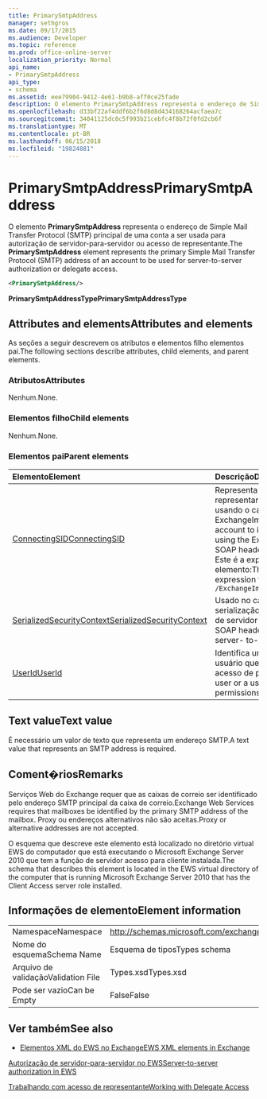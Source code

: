 ```yaml
---
title: PrimarySmtpAddress
manager: sethgros
ms.date: 09/17/2015
ms.audience: Developer
ms.topic: reference
ms.prod: office-online-server
localization_priority: Normal
api_name:
- PrimarySmtpAddress
api_type:
- schema
ms.assetid: eee79904-9412-4e61-b9b8-aff0ce25fade
description: O elemento PrimarySmtpAddress representa o endereço de Simple Mail Transfer Protocol (SMTP) principal de uma conta a ser usada para autorização de servidor-para-servidor ou acesso de representante.
ms.openlocfilehash: d33bf22af4ddf6b2f6d8d8d434168264acfaea7c
ms.sourcegitcommit: 34041125dc8c5f993b21cebfc4f8b72f0fd2cb6f
ms.translationtype: MT
ms.contentlocale: pt-BR
ms.lasthandoff: 06/15/2018
ms.locfileid: "19824881"
---
```

# <a name="primarysmtpaddress"></a><span data-ttu-id="3f243-103">PrimarySmtpAddress</span><span class="sxs-lookup"><span data-stu-id="3f243-103">PrimarySmtpAddress</span></span>

<span data-ttu-id="3f243-104">O elemento **PrimarySmtpAddress** representa o endereço de Simple Mail Transfer Protocol (SMTP) principal de uma conta a ser usada para autorização de servidor-para-servidor ou acesso de representante.</span><span class="sxs-lookup"><span data-stu-id="3f243-104">The **PrimarySmtpAddress** element represents the primary Simple Mail Transfer Protocol (SMTP) address of an account to be used for server-to-server authorization or delegate access.</span></span> 
  
```xml
<PrimarySmtpAddress/>
```

 <span data-ttu-id="3f243-105">**PrimarySmtpAddressType**</span><span class="sxs-lookup"><span data-stu-id="3f243-105">**PrimarySmtpAddressType**</span></span>
## <a name="attributes-and-elements"></a><span data-ttu-id="3f243-106">Attributes and elements</span><span class="sxs-lookup"><span data-stu-id="3f243-106">Attributes and elements</span></span>

<span data-ttu-id="3f243-107">As seções a seguir descrevem os atributos e elementos filho elementos pai.</span><span class="sxs-lookup"><span data-stu-id="3f243-107">The following sections describe attributes, child elements, and parent elements.</span></span>
  
### <a name="attributes"></a><span data-ttu-id="3f243-108">Atributos</span><span class="sxs-lookup"><span data-stu-id="3f243-108">Attributes</span></span>

<span data-ttu-id="3f243-109">Nenhum.</span><span class="sxs-lookup"><span data-stu-id="3f243-109">None.</span></span>
  
### <a name="child-elements"></a><span data-ttu-id="3f243-110">Elementos filho</span><span class="sxs-lookup"><span data-stu-id="3f243-110">Child elements</span></span>

<span data-ttu-id="3f243-111">Nenhum.</span><span class="sxs-lookup"><span data-stu-id="3f243-111">None.</span></span>
  
### <a name="parent-elements"></a><span data-ttu-id="3f243-112">Elementos pai</span><span class="sxs-lookup"><span data-stu-id="3f243-112">Parent elements</span></span>

|<span data-ttu-id="3f243-113">**Elemento**</span><span class="sxs-lookup"><span data-stu-id="3f243-113">**Element**</span></span>|<span data-ttu-id="3f243-114">**Descrição**</span><span class="sxs-lookup"><span data-stu-id="3f243-114">**Description**</span></span>|
|:-----|:-----|
|[<span data-ttu-id="3f243-115">ConnectingSID</span><span class="sxs-lookup"><span data-stu-id="3f243-115">ConnectingSID</span></span>](connectingsid.md) <br/> |<span data-ttu-id="3f243-116">Representa uma conta para representar quando você estiver usando o cabeçalho SOAP ExchangeImpersonation.</span><span class="sxs-lookup"><span data-stu-id="3f243-116">Represents an account to impersonate when you are using the ExchangeImpersonation SOAP header.</span></span>  <br/> <span data-ttu-id="3f243-117">Este é a expressão XPath para esse elemento:</span><span class="sxs-lookup"><span data-stu-id="3f243-117">The following is the XPath expression to this element:</span></span>  <br/>  `/ExchangeImpersonation/ConnectingSID` <br/> |
|[<span data-ttu-id="3f243-118">SerializedSecurityContext</span><span class="sxs-lookup"><span data-stu-id="3f243-118">SerializedSecurityContext</span></span>](serializedsecuritycontext.md) <br/> |<span data-ttu-id="3f243-119">Usado no cabeçalho SOAP para serialização de token de autenticação de servidor-para-servidor.</span><span class="sxs-lookup"><span data-stu-id="3f243-119">Used in the SOAP header for token serialization in server- to-server authentication.</span></span>  <br/> |
|[<span data-ttu-id="3f243-120">UserId</span><span class="sxs-lookup"><span data-stu-id="3f243-120">UserId</span></span>](userid.md) <br/> |<span data-ttu-id="3f243-121">Identifica um usuário delegado ou um usuário que tem permissões de acesso de pasta.</span><span class="sxs-lookup"><span data-stu-id="3f243-121">Identifies a delegate user or a user who has folder access permissions.</span></span>  <br/> |
   
## <a name="text-value"></a><span data-ttu-id="3f243-122">Text value</span><span class="sxs-lookup"><span data-stu-id="3f243-122">Text value</span></span>

<span data-ttu-id="3f243-123">É necessário um valor de texto que representa um endereço SMTP.</span><span class="sxs-lookup"><span data-stu-id="3f243-123">A text value that represents an SMTP address is required.</span></span>
  
## <a name="remarks"></a><span data-ttu-id="3f243-124">Coment�rios</span><span class="sxs-lookup"><span data-stu-id="3f243-124">Remarks</span></span>

<span data-ttu-id="3f243-125">Serviços Web do Exchange requer que as caixas de correio ser identificado pelo endereço SMTP principal da caixa de correio.</span><span class="sxs-lookup"><span data-stu-id="3f243-125">Exchange Web Services requires that mailboxes be identified by the primary SMTP address of the mailbox.</span></span> <span data-ttu-id="3f243-126">Proxy ou endereços alternativos não são aceitas.</span><span class="sxs-lookup"><span data-stu-id="3f243-126">Proxy or alternative addresses are not accepted.</span></span>
  
<span data-ttu-id="3f243-127">O esquema que descreve este elemento está localizado no diretório virtual EWS do computador que está executando o Microsoft Exchange Server 2010 que tem a função de servidor acesso para cliente instalada.</span><span class="sxs-lookup"><span data-stu-id="3f243-127">The schema that describes this element is located in the EWS virtual directory of the computer that is running Microsoft Exchange Server 2010 that has the Client Access server role installed.</span></span>
  
## <a name="element-information"></a><span data-ttu-id="3f243-128">Informações de elemento</span><span class="sxs-lookup"><span data-stu-id="3f243-128">Element information</span></span>

|||
|:-----|:-----|
|<span data-ttu-id="3f243-129">Namespace</span><span class="sxs-lookup"><span data-stu-id="3f243-129">Namespace</span></span>  <br/> |http://schemas.microsoft.com/exchange/services/2006/types  <br/> |
|<span data-ttu-id="3f243-130">Nome do esquema</span><span class="sxs-lookup"><span data-stu-id="3f243-130">Schema Name</span></span>  <br/> |<span data-ttu-id="3f243-131">Esquema de tipos</span><span class="sxs-lookup"><span data-stu-id="3f243-131">Types schema</span></span>  <br/> |
|<span data-ttu-id="3f243-132">Arquivo de validação</span><span class="sxs-lookup"><span data-stu-id="3f243-132">Validation File</span></span>  <br/> |<span data-ttu-id="3f243-133">Types.xsd</span><span class="sxs-lookup"><span data-stu-id="3f243-133">Types.xsd</span></span>  <br/> |
|<span data-ttu-id="3f243-134">Pode ser vazio</span><span class="sxs-lookup"><span data-stu-id="3f243-134">Can be Empty</span></span>  <br/> |<span data-ttu-id="3f243-135">False</span><span class="sxs-lookup"><span data-stu-id="3f243-135">False</span></span>  <br/> |
   
## <a name="see-also"></a><span data-ttu-id="3f243-136">Ver também</span><span class="sxs-lookup"><span data-stu-id="3f243-136">See also</span></span>



- [<span data-ttu-id="3f243-137">Elementos XML do EWS no Exchange</span><span class="sxs-lookup"><span data-stu-id="3f243-137">EWS XML elements in Exchange</span></span>](ews-xml-elements-in-exchange.md)


[<span data-ttu-id="3f243-138">Autorização de servidor-para-servidor no EWS</span><span class="sxs-lookup"><span data-stu-id="3f243-138">Server-to-server authorization in EWS</span></span>](http://msdn.microsoft.com/library/f1610a20-672d-448b-8c00-5b0fbcaf31cb%28Office.15%29.aspx)
  
[<span data-ttu-id="3f243-139">Trabalhando com acesso de representante</span><span class="sxs-lookup"><span data-stu-id="3f243-139">Working with Delegate Access</span></span>](http://msdn.microsoft.com/library/dfd6b4a3-8fd3-47ba-83c0-52465cb5f3f3%28Office.15%29.aspx)

